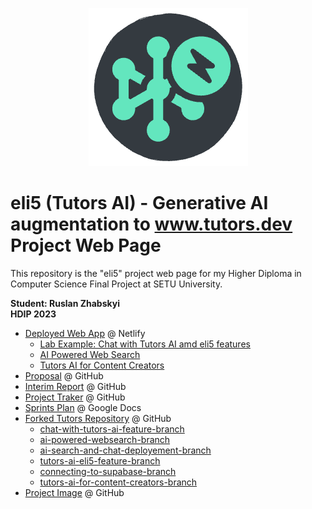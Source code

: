 <p align="center">
  <img src="https://github.com/Ruslan-Zhabskyi/eli5-project-web-page/blob/f965373bd60d9343497f0394166d61dff1105e3a/tutorsAI.png?raw=true" alt="Tutors AI">
</p>


# eli5 (Tutors AI) - Generative AI augmentation to www.tutors.dev Project Web Page
This repository is the "eli5" project web page for my Higher Diploma in Computer Science Final Project at SETU University.

**Student: Ruslan Zhabskyi**\
**HDIP 2023**

* [Deployed Web App](https://tutors-ai.netlify.app/) @ Netlify
  * [Lab Example: Chat with Tutors AI amd eli5 features](https://tutors-ai.netlify.app/lab/full-stack-2-2023/topic-2/book-2/01)
  * [AI Powered Web Search](https://tutors-ai.netlify.app/aisearch/hdip-security-2023)
  * [Tutors AI for Content Creators](https://tutors-ai.netlify.app//ai-stat)
* [Proposal](https://github.com/Ruslan-Zhabskyi/eli5-project-web-page/blob/facd08b3e4c42f20f7670a4a190d880f666c36d1/%5BRuslan%20Zhabskyi%5D%5B20104105%5D%5BProject%20Proposal%5D%20Generative%20AI%20augmentation%20to%20www.tutors.dev%20-%20eli5.pdf) @ GitHub
* [Interim Report](https://github.com/Ruslan-Zhabskyi/eli5-project-web-page/blob/main/%5BRuslan%20Zhabskyi%5D%5B20104105%5D%5BInterim%20Report%5D%20Eli5%20tutors%20-%20Generative%20AI%20augmentation%20to%20www.tutors.dev%20(1).pdf) @ GitHub
* [Project Traker](https://github.com/users/Ruslan-Zhabskyi/projects/6/views/1) @ GitHub
* [Sprints Plan](https://docs.google.com/spreadsheets/d/1owfciXXb4mf814SP3hGhTdkSr5gzYRbkr05-kOAgK3Q/edit?usp=sharing) @ Google Docs
* [Forked Tutors Repository](https://github.com/Ruslan-Zhabskyi/tutors) @ GitHub
  * [chat-with-tutors-ai-feature-branch](https://github.com/Ruslan-Zhabskyi/tutors/tree/chat-with-tutors-ai-feature-branch)
  * [ai-powered-websearch-branch](https://github.com/Ruslan-Zhabskyi/tutors/tree/ai-powered-websearch)
  * [ai-search-and-chat-deployement-branch](https://github.com/Ruslan-Zhabskyi/tutors/tree/ai-search-and-chat-deployement)
  * [tutors-ai-eli5-feature-branch](https://github.com/Ruslan-Zhabskyi/tutors/tree/tutors-ai-eli5-feature)
  * [connecting-to-supabase-branch](https://github.com/Ruslan-Zhabskyi/tutors/tree/connecting-to-supabase)
  * [tutors-ai-for-content-creators-branch](https://github.com/Ruslan-Zhabskyi/tutors/tree/tutors-ai-for-content-creators)
* [Project Image](https://github.com/Ruslan-Zhabskyi/eli5-project-web-page/blob/main/Tutors%20AI%20Project%20Image.png) @ GitHub



